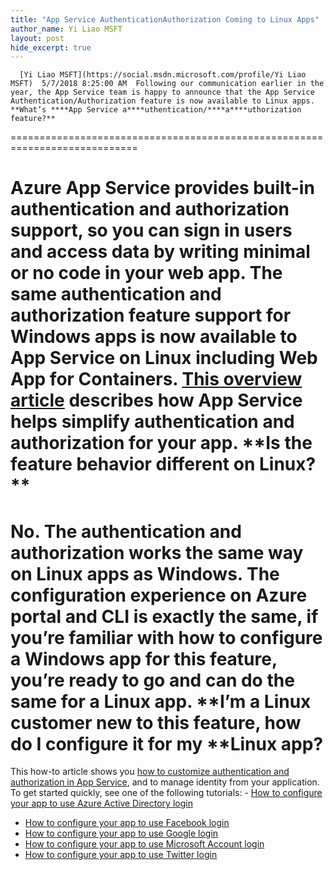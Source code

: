 ```yaml
---
title: "App Service AuthenticationAuthorization Coming to Linux Apps"
author_name: Yi Liao MSFT
layout: post
hide_excerpt: true
---
```

      [Yi Liao MSFT](https://social.msdn.microsoft.com/profile/Yi Liao MSFT)  5/7/2018 8:25:00 AM  Following our communication earlier in the year, the App Service team is happy to announce that the App Service Authentication/Authorization feature is now available to Linux apps.  **What’s ****App Service a****uthentication/****a****uthorization feature?**
============================================================================

 Azure App Service provides built-in authentication and authorization support, so you can sign in users and access data by writing minimal or no code in your web app. The same authentication and authorization feature support for Windows apps is now available to App Service on Linux including Web App for Containers.  [This overview article](https://docs.microsoft.com/en-us/azure/app-service/app-service-authentication-overview) describes how App Service helps simplify authentication and authorization for your app.  **Is the feature ****behavior**** different on Linux? **
========================================================

 No. The authentication and authorization works the same way on Linux apps as Windows.  The configuration experience on Azure portal and CLI is exactly the same, if you’re familiar with how to configure a Windows app for this feature, you’re ready to go and can do the same for a Linux app.  **I’m a Linux customer ****new to this feature, how ****do**** I configure it**** for my ****Linux ****app****?**
=================================================================================================================

 This how-to article shows you [how to customize authentication and authorization in App Service](https://docs.microsoft.com/en-us/azure/app-service/app-service-authentication-how-to), and to manage identity from your application.   To get started quickly, see one of the following tutorials:   - [How to configure your app to use Azure Active Directory login](https://docs.microsoft.com/en-us/azure/app-service/app-service-mobile-how-to-configure-active-directory-authentication) 
 - [How to configure your app to use Facebook login](https://docs.microsoft.com/en-us/azure/app-service/app-service-mobile-how-to-configure-facebook-authentication) 
 - [How to configure your app to use Google login](https://docs.microsoft.com/en-us/azure/app-service/app-service-mobile-how-to-configure-google-authentication) 
 - [How to configure your app to use Microsoft Account login](https://docs.microsoft.com/en-us/azure/app-service/app-service-mobile-how-to-configure-microsoft-authentication) 
 - [How to configure your app to use Twitter login](https://docs.microsoft.com/en-us/azure/app-service/app-service-mobile-how-to-configure-twitter-authentication) 
      